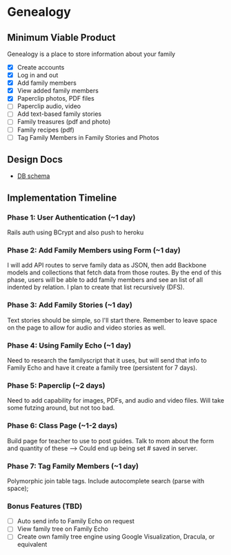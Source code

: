 # Genealogy

## Minimum Viable Product
Genealogy is a place to store information about your family

- [x] Create accounts
- [x] Log in and out
- [x] Add family members
- [x] View added family members
- [x] Paperclip photos, PDF files
- [ ] Paperclip audio, video
- [ ] Add text-based family stories
- [ ] Family treasures (pdf and photo)
- [ ] Family recipes (pdf)
- [ ] Tag Family Members in Family Stories and Photos

## Design Docs
* [DB schema][schema]

[schema]: ./docs/schema.md

## Implementation Timeline

### Phase 1: User Authentication (~1 day)
Rails auth using BCrypt and also push to heroku

### Phase 2: Add Family Members using Form (~1 day)
I will add API routes to serve family data as JSON, then add Backbone
models and collections that fetch data from those routes. By the end of this
phase, users will be able to add family members and see an list of all indented
by relation. I plan to create that list recursively (DFS).

### Phase 3: Add Family Stories (~1 day)
Text stories should be simple, so I'll start there. Remember to leave space on
the page to allow for audio and video stories as well.

### Phase 4: Using Family Echo (~1 day)
Need to research the familyscript that it uses, but will send that info to
Family Echo and have it create a family tree (persistent for 7 days).

### Phase 5: Paperclip (~2 days)
Need to add capability for images, PDFs, and audio and video files. Will take some
futzing around, but not too bad.

### Phase 6: Class Page (~1-2 days)
Build page for teacher to use to post guides. Talk to mom about the form and
quantity of these --> Could end up being set # saved in server.

### Phase 7: Tag Family Members (~1 day)
Polymorphic join table tags. Include autocomplete search (parse with space);

### Bonus Features (TBD)
- [ ] Auto send info to Family Echo on request
- [ ] View family tree on Family Echo
- [ ] Create own family tree engine using Google Visualization, Dracula, or equivalent
